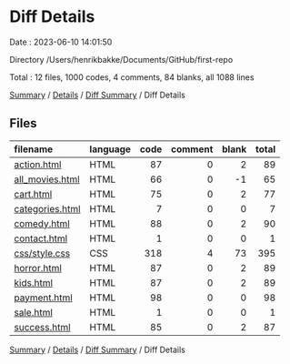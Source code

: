 # Diff Details

Date : 2023-06-10 14:01:50

Directory /Users/henrikbakke/Documents/GitHub/first-repo

Total : 12 files,  1000 codes, 4 comments, 84 blanks, all 1088 lines

[Summary](results.md) / [Details](details.md) / [Diff Summary](diff.md) / Diff Details

## Files
| filename | language | code | comment | blank | total |
| :--- | :--- | ---: | ---: | ---: | ---: |
| [action.html](/action.html) | HTML | 87 | 0 | 2 | 89 |
| [all_movies.html](/all_movies.html) | HTML | 66 | 0 | -1 | 65 |
| [cart.html](/cart.html) | HTML | 75 | 0 | 2 | 77 |
| [categories.html](/categories.html) | HTML | 7 | 0 | 0 | 7 |
| [comedy.html](/comedy.html) | HTML | 88 | 0 | 2 | 90 |
| [contact.html](/contact.html) | HTML | 1 | 0 | 0 | 1 |
| [css/style.css](/css/style.css) | CSS | 318 | 4 | 73 | 395 |
| [horror.html](/horror.html) | HTML | 87 | 0 | 2 | 89 |
| [kids.html](/kids.html) | HTML | 87 | 0 | 2 | 89 |
| [payment.html](/payment.html) | HTML | 98 | 0 | 0 | 98 |
| [sale.html](/sale.html) | HTML | 1 | 0 | 0 | 1 |
| [success.html](/success.html) | HTML | 85 | 0 | 2 | 87 |

[Summary](results.md) / [Details](details.md) / [Diff Summary](diff.md) / Diff Details